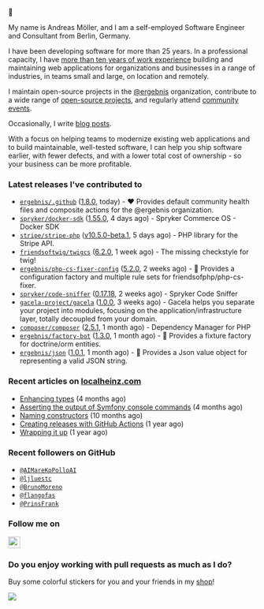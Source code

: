 :wave:

My name is Andreas Möller, and I am a self-employed Software Engineer and Consultant from Berlin, Germany.

I have been developing software for more than 25 years. In a professional capacity, I have [more than ten years of work experience](https://localheinz.com/work-experience/) building and maintaining web applications for organizations and businesses in a range of industries, in teams small and large, on location and remotely.

I maintain open-source projects in the [@ergebnis](https://github.com/ergebnis) organization, contribute to a wide range of [open-source projects](https://github.com/localheinz?tab=repositories&q=&type=fork&language=), and regularly attend [community events](https://localheinz.com/events/).

Occasionally, I write [blog posts](https://localheinz.com/blog/).

With a focus on helping teams to modernize existing web applications and to build maintainable, well-tested software, I can help you ship software earlier, with fewer defects, and with a lower total cost of ownership - so your business can be more profitable.

### Latest releases I've contributed to

- [`ergebnis/.github`](https://github.com/ergebnis/.github) ([1.8.0](https://github.com/ergebnis/.github/releases/tag/1.8.0), today) - :heart: Provides default community health files and composite actions for the @ergebnis organization.
- [`spryker/docker-sdk`](https://github.com/spryker/docker-sdk) ([1.55.0](https://github.com/spryker/docker-sdk/releases/tag/1.55.0), 4 days ago) - Spryker Commerce OS - Docker SDK
- [`stripe/stripe-php`](https://github.com/stripe/stripe-php) ([v10.5.0-beta.1](https://github.com/stripe/stripe-php/releases/tag/v10.5.0-beta.1), 5 days ago) - PHP library for the Stripe API.    
- [`friendsoftwig/twigcs`](https://github.com/friendsoftwig/twigcs) ([6.2.0](https://github.com/friendsoftwig/twigcs/releases/tag/6.2.0), 1 week ago) - The missing checkstyle for twig!
- [`ergebnis/php-cs-fixer-config`](https://github.com/ergebnis/php-cs-fixer-config) ([5.2.0](https://github.com/ergebnis/php-cs-fixer-config/releases/tag/5.2.0), 2 weeks ago) - :notebook: Provides a configuration factory and multiple rule sets for friendsofphp/php-cs-fixer.
- [`spryker/code-sniffer`](https://github.com/spryker/code-sniffer) ([0.17.18](https://github.com/spryker/code-sniffer/releases/tag/0.17.18), 2 weeks ago) - Spryker Code Sniffer
- [`gacela-project/gacela`](https://github.com/gacela-project/gacela) ([1.0.0](https://github.com/gacela-project/gacela/releases/tag/1.0.0), 3 weeks ago) - Gacela helps you separate your project into modules, focusing on the application/infrastructure layer, totally decoupled from your domain.
- [`composer/composer`](https://github.com/composer/composer) ([2.5.1](https://github.com/composer/composer/releases/tag/2.5.1), 1 month ago) - Dependency Manager for PHP
- [`ergebnis/factory-bot`](https://github.com/ergebnis/factory-bot) ([1.3.0](https://github.com/ergebnis/factory-bot/releases/tag/1.3.0), 1 month ago) - :robot: Provides a fixture factory for doctrine/orm entities.
- [`ergebnis/json`](https://github.com/ergebnis/json) ([1.0.1](https://github.com/ergebnis/json/releases/tag/1.0.1), 1 month ago) - :page_with_curl: Provides a Json value object for representing a valid JSON string.

### Recent articles on [localheinz.com](https://localheinz.com)

- [Enhancing types](http://localheinz.com/articles/2022/09/20/enhancing-types/) (4 months ago)
- [Asserting the output of Symfony console commands](http://localheinz.com/articles/2022/08/29/asserting-the-output-of-symfony-console-commands/) (4 months ago)
- [Naming constructors](http://localheinz.com/articles/2022/03/26/naming-constructors/) (10 months ago)
- [Creating releases with GitHub Actions](http://localheinz.com/articles/2022/01/24/creating-releases-with-github-actions/) (1 year ago)
- [Wrapping it up](http://localheinz.com/articles/2021/12/31/wrapping-it-up/) (1 year ago)

### Recent followers on GitHub

- [`@AIMareKoPolloAI`](https://github.com/AIMareKoPolloAI)
- [`@ljluestc`](https://github.com/ljluestc)
- [`@BrunoMoreno`](https://github.com/BrunoMoreno)
- [`@flangofas`](https://github.com/flangofas)
- [`@PrinsFrank`](https://github.com/PrinsFrank)

### Follow me on

<p>
    <a target="_blank" href="https://twitter.com/intent/follow?screen_name=localheinz" title="Follow @localheinz on Twitter"><img src="https://cdn.jsdelivr.net/npm/simple-icons@3.9.0/icons/twitter.svg" width="24px" height="24px"></a>
</p>

### Do you enjoy working with pull requests as much as I do?

Buy some colorful stickers for you and your friends in my <a target="_blank" href="https://shop.localheinz.com" title="shop.localheinz.com">shop</a>!

[![](https://localheinz.com/permanent/img/localheinz/localheinz)](https://localheinz.com/permanent/url/localheinz/localheinz)
